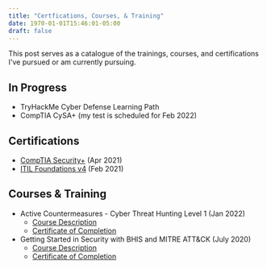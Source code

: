 ```yaml
---
title: "Certfications, Courses, & Training"
date: 1970-01-01T15:46:01-05:00
draft: false
---
```


This post serves as a catalogue of the trainings, courses, and certifications
I've pursued or am currently pursuing. 

## In Progress
- TryHackMe Cyber Defense Learning Path
- CompTIA CySA+ (my test is scheduled for Feb 2022)

## Certifications
- [CompTIA Security+](../../pdf/pstratis-comptia-sec+cert.pdf) (Apr 2021)
- [ITIL Foundations v4](https://www.axelos.com/successful-candidates-register) (Feb 2021)

## Courses & Training
- Active Countermeasures - Cyber Threat Hunting Level 1 (Jan 2022)
    - [Course Description](https://www.activecountermeasures.com/event/training-cyber-threat-hunting-w-chris-brenton-7/)
    - [Certificate of Completion](../../pdf/pstratis-certificate-acm-threat-hunting-l1.pdf)
- Getting Started in Security with BHIS and MITRE ATT&CK (July 2020)
    - [Course Description](https://www.antisyphontraining.com/getting-started-in-security-with-bhis-and-mitre-attck-w-john-strand/)
    - [Certificate of Completion](../../pdf/pstratis-bhis-certificate-getting-started.pdf)
